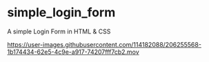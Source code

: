 # simple_login_form
A simple Login Form in HTML &amp; CSS


https://user-images.githubusercontent.com/114182088/206255568-1b174434-62e5-4c9e-a917-74207fff7cb2.mov
